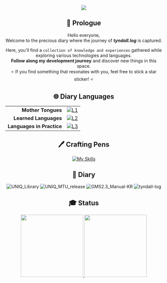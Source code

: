 <div align = "center">

<!--
    색상 목록
    보라색: 703ee5
    주황색: ff8f00
-->

<img src="https://capsule-render.vercel.app/api?type=transparent&fontColor=703ee5&text=Tyndall.log&height=150&fontSize=70&animation=fadeIn&desc=-%20Light%27s%20Journey%20Diary%20-&descSize=23&descAlignY=77&descAlign=51">

## 📜 Prologue
Hello everyone,  
Welcome to the precious diary where the journey of ***tyndall.log*** is captured.

Here, you'll find a `collection of knowledge and experiences` gathered while exploring various technologies and languages.  
**Follow along my development journey** and discover new things in this space.  
⭐ If you find something that resonates with you, feel free to stick a star sticker! ⭐

## 🌐 Diary Languages
|||
|---:|:---|
|**Mother Tongues**|[![L1](https://skillicons.dev/icons?i=cpp,py,gamemakerstudio)](https://skillicons.dev)|
|**Learned Languages**|[![L2](https://skillicons.dev/icons?i=cs,java,js,html,css)](https://skillicons.dev)|
|**Languages in Practice**|[![L3](https://skillicons.dev/icons?i=rust,dart)](https://skillicons.dev)|


## 🖊️ Crafting Pens

[![My Skills](https://skillicons.dev/icons?i=visualstudio,vscode,atom,unity,flutter)](https://skillicons.dev)

## 📖 Diary
![UNIQ_Library](https://github-readme-stats.vercel.app/api/pin?username=Tyndall-log&repo=UNIQ_Library)
![UNIQ_MTU_release](https://github-readme-stats.vercel.app/api/pin?username=Tyndall-log&repo=UNIQ_MTU_release)
![GMS2.3_Manual-KR](https://github-readme-stats.vercel.app/api/pin?username=Tyndall-log&repo=GMS2.3_Manual-KR)
![tyndall-log](https://github-readme-stats.vercel.app/api/pin?username=Tyndall-log&repo=tyndall-log)

## 🎓 Status
<a href="https://github.com/Tyndall-log">
    <img height=200 src="https://github-readme-stats-tyndall-log.vercel.app/api?username=Tyndall-log&show_icons=true&include_all_commits=true&rank_icon=github&card_width=450" />
    <img height=200 src="https://github-readme-stats-tyndall-log.vercel.app/api/top-langs/?username=Tyndall-log&layout=compact&langs_count=8" />
</a>

</div>